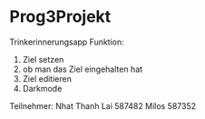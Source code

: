 # Prog3Projekt

Trinkerinnerungsapp
Funktion:
1. Ziel setzen
2. ob man das Ziel eingehalten hat
3. Ziel editieren
4. Darkmode

Teilnehmer: 
Nhat Thanh Lai 587482
Milos 587352
